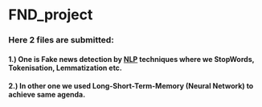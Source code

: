 # FND_project
### Here 2 files are submitted: 
#### 1.) One is Fake news detection by [NLP](https://www.google.com) techniques where we StopWords, Tokenisation, Lemmatization etc.
#### 2.) In other one we used Long-Short-Term-Memory (Neural Network) to achieve same agenda.
